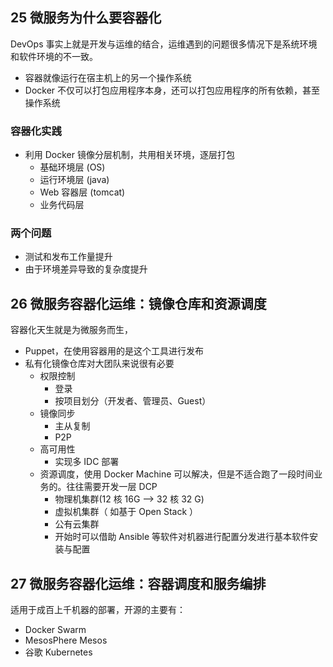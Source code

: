 ## 25 微服务为什么要容器化

DevOps 事实上就是开发与运维的结合，运维遇到的问题很多情况下是系统环境和软件环境的不一致。

- 容器就像运行在宿主机上的另一个操作系统
- Docker 不仅可以打包应用程序本身，还可以打包应用程序的所有依赖，甚至操作系统

### 容器化实践

- 利用 Docker 镜像分层机制，共用相关环境，逐层打包
  - 基础环境层 (OS)
  - 运行环境层 (java)
  - Web 容器层 (tomcat)
  - 业务代码层

### 两个问题

- 测试和发布工作量提升
- 由于环境差异导致的复杂度提升

## 26 微服务容器化运维：镜像仓库和资源调度

容器化天生就是为微服务而生，

- Puppet，在使用容器用的是这个工具进行发布
- 私有化镜像仓库对大团队来说很有必要
  - 权限控制
    - 登录
    - 按项目划分（开发者、管理员、Guest）
  - 镜像同步
    - 主从复制
    - P2P
  - 高可用性
    - 实现多 IDC 部署
  - 资源调度，使用 Docker Machine 可以解决，但是不适合跑了一段时间业务的。往往需要开发一层 DCP
    - 物理机集群(12 核 16G --> 32 核 32 G)
    - 虚拟机集群（ 如基于 Open Stack ）
    - 公有云集群
    - 开始时可以借助 Ansible 等软件对机器进行配置分发进行基本软件安装与配置

## 27 微服务容器化运维：容器调度和服务编排

适用于成百上千机器的部署，开源的主要有：

- Docker Swarm
- MesosPhere Mesos
- 谷歌 Kubernetes
